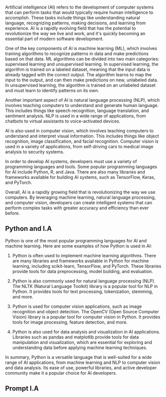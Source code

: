 Artificial intelligence (AI) refers to the development of computer systems that can perform tasks that would typically require human intelligence to accomplish. These tasks include things like understanding natural language, recognizing patterns, making decisions, and learning from experience. AI is a rapidly evolving field that has the potential to revolutionize the way we live and work, and it's quickly becoming an essential part of modern software development.

One of the key components of AI is machine learning (ML), which involves training algorithms to recognize patterns in data and make predictions based on that data. ML algorithms can be divided into two main categories: supervised learning and unsupervised learning. In supervised learning, the algorithm is trained on a labeled dataset, meaning that the input data is already tagged with the correct output. The algorithm learns to map the input to the output, and can then make predictions on new, unlabeled data. In unsupervised learning, the algorithm is trained on an unlabeled dataset and must learn to identify patterns on its own.

Another important aspect of AI is natural language processing (NLP), which involves teaching computers to understand and generate human language. This includes things like speech recognition, language translation, and sentiment analysis. NLP is used in a wide range of applications, from chatbots to virtual assistants to voice-activated devices.

AI is also used in computer vision, which involves teaching computers to understand and interpret visual information. This includes things like object recognition, image classification, and facial recognition. Computer vision is used in a variety of applications, from self-driving cars to medical image analysis to security systems.

In order to develop AI systems, developers must use a variety of programming languages and tools. Some popular programming languages for AI include Python, R, and Java. There are also many libraries and frameworks available for building AI systems, such as TensorFlow, Keras, and PyTorch.

Overall, AI is a rapidly growing field that is revolutionizing the way we use computers. By leveraging machine learning, natural language processing, and computer vision, developers can create intelligent systems that can perform complex tasks with greater accuracy and efficiency than ever before.

## Python and I.A 

 Python is one of the most popular programming languages for AI and machine learning. Here are some examples of how Python is used in AI:

1.  Python is often used to implement machine learning algorithms. There are many libraries and frameworks available in Python for machine learning, including scikit-learn, TensorFlow, and PyTorch. These libraries provide tools for data preprocessing, model building, and evaluation.
    
2.  Python is also commonly used for natural language processing (NLP). The NLTK (Natural Language Toolkit) library is a popular tool for NLP in Python. It provides tools for text processing, tokenization, stemming, and more.
    
3.  Python is used for computer vision applications, such as image recognition and object detection. The OpenCV (Open Source Computer Vision) library is a popular tool for computer vision in Python. It provides tools for image processing, feature detection, and more.
    
4.  Python is also used for data analysis and visualization in AI applications. Libraries such as pandas and matplotlib provide tools for data manipulation and visualization, which are essential for exploring and understanding data before applying machine learning techniques.
    

In summary, Python is a versatile language that is well-suited for a wide range of AI applications, from machine learning and NLP to computer vision and data analysis. Its ease of use, powerful libraries, and active developer community make it a popular choice for AI developers.

## Prompt I.A 
